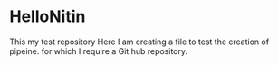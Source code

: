 # HelloNitin
This my test repository
Here I am creating a file to test the creation of pipeine. for which I require a Git hub repository.
